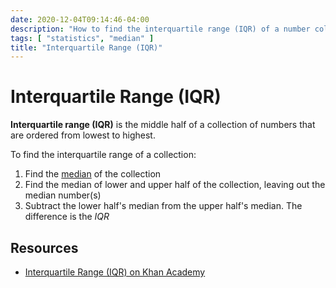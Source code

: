 ```yaml
---
date: 2020-12-04T09:14:46-04:00
description: "How to find the interquartile range (IQR) of a number collection"
tags: [ "statistics", "median" ]
title: "Interquartile Range (IQR)"
---
```


# Interquartile Range (IQR)

**Interquartile range (IQR)** is the middle half of a collection of numbers that are ordered from lowest to highest.

To find the interquartile range of a collection:

1. Find the [median](median.md) of the collection
2. Find the median of lower and upper half of the collection, leaving out the median number(s)
3. Subtract the lower half's median from the upper half's median. The difference is the $IQR$

## Resources

* [Interquartile Range (IQR) on Khan Academy](https://www.khanacademy.org/math/cc-sixth-grade-math/cc-6th-data-statistics/cc-6th/v/calculating-interquartile-range-iqr)
